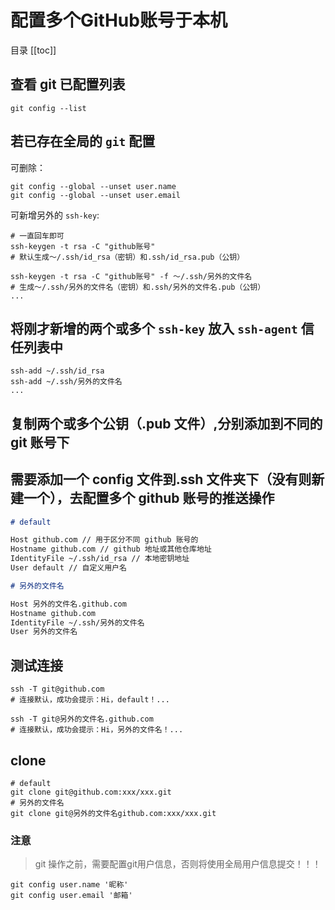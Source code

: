 
# 配置多个GitHub账号于本机

目录
[[toc]]

## 查看 git 已配置列表

```shell
git config --list
```

## 若已存在全局的 `git` 配置

可删除：

```shell
git config --global --unset user.name
git config --global --unset user.email
```

可新增另外的 `ssh-key`:

```shell
# 一直回车即可
ssh-keygen -t rsa -C "github账号"
# 默认生成～/.ssh/id_rsa（密钥）和.ssh/id_rsa.pub（公钥）

ssh-keygen -t rsa -C "github账号" -f ～/.ssh/另外的文件名
# 生成～/.ssh/另外的文件名（密钥）和.ssh/另外的文件名.pub（公钥）
...
```

## 将刚才新增的两个或多个 `ssh-key` 放入 `ssh-agent` 信任列表中

```shell
ssh-add ~/.ssh/id_rsa
ssh-add ~/.ssh/另外的文件名
...
```

## 复制两个或多个公钥（.pub 文件）,分别添加到不同的 git 账号下

## 需要添加一个 config 文件到.ssh 文件夹下（没有则新建一个），去配置多个 github 账号的推送操作

```md
# default

Host github.com // 用于区分不同 github 账号的
Hostname github.com // github 地址或其他仓库地址
IdentityFile ~/.ssh/id_rsa // 本地密钥地址
User default // 自定义用户名

# 另外的文件名

Host 另外的文件名.github.com
Hostname github.com
IdentityFile ~/.ssh/另外的文件名
User 另外的文件名
```

## 测试连接

```shell
ssh -T git@github.com
# 连接默认，成功会提示：Hi，default！...

ssh -T git@另外的文件名.github.com
# 连接默认，成功会提示：Hi，另外的文件名！...
```

## clone

```shell
# default
git clone git@github.com:xxx/xxx.git
# 另外的文件名
git clone git@另外的文件名github.com:xxx/xxx.git
```

### 注意

> git 操作之前，需要配置git用户信息，否则将使用全局用户信息提交！！！

```shell
git config user.name '昵称'
git config user.email '邮箱'
```
